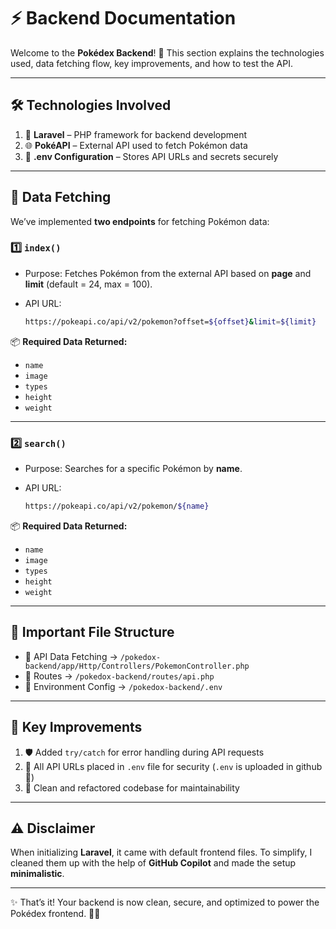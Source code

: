 # ⚡ Backend Documentation

Welcome to the **Pokédex Backend**! 🚀
This section explains the technologies used, data fetching flow, key improvements, and how to test the API.

---

## 🛠️ Technologies Involved

1. 🐘 **Laravel** – PHP framework for backend development
2. 🌐 **PokéAPI** – External API used to fetch Pokémon data
3. 🔑 **.env Configuration** – Stores API URLs and secrets securely

---

## 🔄 Data Fetching

We’ve implemented **two endpoints** for fetching Pokémon data:

### 1️⃣ `index()`

* Purpose: Fetches Pokémon from the external API based on **page** and **limit** (default = 24, max = 100).
* API URL:

  ```bash
  https://pokeapi.co/api/v2/pokemon?offset=${offset}&limit=${limit}
  ```

📦 **Required Data Returned:**

* `name`
* `image`
* `types`
* `height`
* `weight`

---

### 2️⃣ `search()`

* Purpose: Searches for a specific Pokémon by **name**.
* API URL:

  ```bash
  https://pokeapi.co/api/v2/pokemon/${name}
  ```

📦 **Required Data Returned:**

* `name`
* `image`
* `types`
* `height`
* `weight`

---

## 📂 Important File Structure

* 📡 API Data Fetching → `/pokedox-backend/app/Http/Controllers/PokemonController.php`
* 📜 Routes → `/pokedox-backend/routes/api.php`
* 🔑 Environment Config → `/pokedox-backend/.env`

---

## 🚀 Key Improvements

1. 🛡️ Added `try/catch` for error handling during API requests
2. 🔑 All API URLs placed in `.env` file for security (`.env` is uploaded in github 🚀)
3. 🧹 Clean and refactored codebase for maintainability

---

## ⚠️ Disclaimer

When initializing **Laravel**, it came with default frontend files.
To simplify, I cleaned them up with the help of **GitHub Copilot** and made the setup **minimalistic**.

---

✨ That’s it! Your backend is now clean, secure, and optimized to power the Pokédex frontend. 🐾🔥
